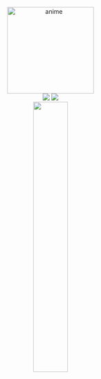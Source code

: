 <p align=center>  
  <img src="https://files.catbox.moe/xe4yhe.webp" width="200px" height="200px" alt="anime" /> <br>
  <a href="https://github.com/injectings/followers"><img src="https://img.shields.io/github/followers/injectings?style=for-the-badge"></img></a>
  <a href="https://github.com/injectings/stars"><img src="https://img.shields.io/github/stars/injectings?style=for-the-badge"></img></a> <br>  
  <a href="https://discord.com/users/745631824163766412"><img src="https://lanyard.cnrad.dev/api/745631824163766412?&bg=080808" width=40%></a>
</p>
<!-- https://files.catbox.moe/4598g8.webp -->
